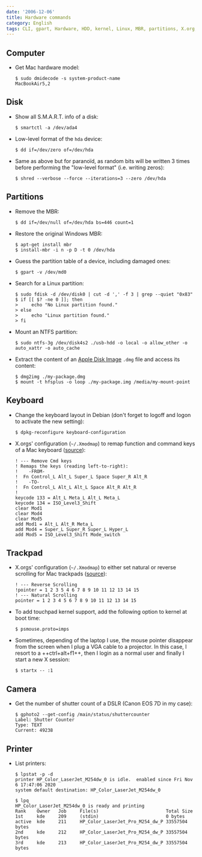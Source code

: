 ```yaml
---
date: '2006-12-06'
title: Hardware commands
category: English
tags: CLI, gpart, Hardware, HDD, kernel, Linux, MBR, partitions, X.org, gphoto, DSLR, Canon EOS 7D, dmidecode, printer, CUPS, smartmontools, NTFS
---
```


## Computer

- Get Mac hardware model:

  ```shell-session
  $ sudo dmidecode -s system-product-name
  MacBookAir5,2
  ```

## Disk

- Show all S.M.A.R.T. info of a disk:

  ```shell-session
  $ smartctl -a /dev/ada4
  ```

- Low-level format of the `hda` device:

  ```shell-session
  $ dd if=/dev/zero of=/dev/hda
  ```

- Same as above but for paranoïd, as random bits will be written 3 times before performing the "low-level format" (i.e. writing zeros):

  ```shell-session
  $ shred --verbose --force --iterations=3 --zero /dev/hda
  ```

## Partitions

- Remove the MBR:

  ```shell-session
  $ dd if=/dev/null of=/dev/hda bs=446 count=1
  ```

- Restore the original Windows MBR:

  ```shell-session
  $ apt-get install mbr
  $ install-mbr -i n -p D -t 0 /dev/hda
  ```

- Guess the partition table of a device, including damaged ones:

  ```shell-session
  $ gpart -v /dev/md0
  ```

- Search for a Linux partition:

  ```shell-session
  $ sudo fdisk -d /dev/disk0 | cut -d ',' -f 3 | grep --quiet "0x83"
  $ if [[ $? -ne 0 ]]; then
  >     echo "No Linux partition found."
  > else
  >     echo "Linux partition found."
  > fi
  ```

- Mount an NTFS partition:

  ```shell-session
  $ sudo ntfs-3g /dev/disk4s2 ./usb-hdd -o local -o allow_other -o auto_xattr -o auto_cache
  ```

- Extract the content of an [Apple Disk Image](https://en.wikipedia.org/wiki/Apple_Disk_Image) `.dmg` file and access its content:

  ```shell-session
  $ dmg2img ./my-package.dmg
  $ mount -t hfsplus -o loop ./my-package.img /media/my-mount-point
  ```

## Keyboard

- Change the keyboard layout in Debian (don't forget to logoff and logon to activate the new setting):

  ```shell-session
  $ dpkg-reconfigure keyboard-configuration
  ```

- X.orgs' configuration (`~/.Xmodmap`) to remap function and command keys of a Mac keyboard ([source](https://github.com/kdeldycke/dotfiles/blob/cc9d00879f14036498615067349f1d75fcd96bf5/dotfiles-linux/.Xmodmap#L10-L24)):

  ```
  ! --- Remove Cmd keys
  ! Remaps the keys (reading left-to-right):
  !    -FROM-
  !  Fn Control_L Alt_L Super_L Space Super_R Alt_R
  !    -TO-
  !  Fn Control_L Alt_L Alt_L Space Alt_R Alt_R
  !
  keycode 133 = Alt_L Meta_L Alt_L Meta_L
  keycode 134 = ISO_Level3_Shift
  clear Mod1
  clear Mod4
  clear Mod5
  add Mod1 = Alt_L Alt_R Meta_L
  add Mod4 = Super_L Super_R Super_L Hyper_L
  add Mod5 = ISO_Level3_Shift Mode_switch
  ```

## Trackpad

- X.orgs' configuration (`~/.Xmodmap`) to either set natural or reverse scrolling for Mac trackpads ([source](https://github.com/kdeldycke/dotfiles/blob/cc9d00879f14036498615067349f1d75fcd96bf5/dotfiles-linux/.Xmodmap#L1-L4)):

  ```
  ! --- Reverse Scrolling
  !pointer = 1 2 3 5 4 6 7 8 9 10 11 12 13 14 15
  ! --- Natural Scrolling
  pointer = 1 2 3 4 5 6 7 8 9 10 11 12 13 14 15
  ```

- To add touchpad kernel support, add the following option to kernel at boot time:

  ```shell-session
  $ psmouse.proto=imps
  ```

- Sometimes, depending of the laptop I use, the mouse pointer disappear from the screen when I plug a VGA cable to a projector. In this case, I resort to a ++ctrl+alt+f1++, then I login as a normal user and finally I start a new X session:

  ```shell-session
  $ startx -- :1
  ```

## Camera

- Get the number of shutter count of a DSLR (Canon EOS 7D in my case):

  ```shell-session
  $ gphoto2 --get-config /main/status/shuttercounter
  Label: Shutter Counter
  Type: TEXT
  Current: 49238
  ```

## Printer

- List printers:

  ```shell-session
  $ lpstat -p -d
  printer HP_Color_LaserJet_M254dw_0 is idle.  enabled since Fri Nov  6 17:47:06 2020
  system default destination: HP_Color_LaserJet_M254dw_0
  ```

  ```shell-session
  $ lpq
  HP_Color_LaserJet_M254dw_0 is ready and printing
  Rank    Owner   Job     File(s)                         Total Size
  1st     kde     209     (stdin)                         0 bytes
  active  kde     211     HP_Color_LaserJet_Pro_M254_dw_P 33557504 bytes
  2nd     kde     212     HP_Color_LaserJet_Pro_M254_dw_P 33557504 bytes
  3rd     kde     213     HP_Color_LaserJet_Pro_M254_dw_P 33557504 bytes
  ```
